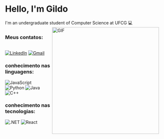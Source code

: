 # Hello, I'm Gildo

I'm an undergraduate student of Computer Science at UFCG  :computer:
<img align="right" alt="GIF" src="https://capricho.abril.com.br/wp-content/uploads/2019/12/giphy-gato-computador-pesquisa.gif" width="350" >
### Meus contatos:
&nbsp;
<br>
[![LinkedIn](https://img.shields.io/badge/-LinkedIn-0077B5?style=for-the-badge&logo=LinkedIn&logoColor=white)](https://www.linkedin.com/in/gildo-neto-7b36b5207/)
[![Gmail](https://img.shields.io/badge/-Gmail-red?style=for-the-badge&logo=Gmail&logoColor=white)](mailto:gildo.neto@ccc.ufcg.edu.br)
<br>

### conhecimento nas linguagens:
![JavaScript](https://img.shields.io/badge/-JavaScript-000000?style=flat&logo=javascript)
![Python](https://img.shields.io/badge/-Python-000000?style=flat&logo=python)
![Java](https://img.shields.io/badge/-Java-000000?style=flat&logo=java)
![C++](https://img.shields.io/badge/-c++-000000?style=flat&logo=c++)

### conhecimento nas tecnologias:
![.NET](https://img.shields.io/badge/-.net-000000?style=flat&logo=.net)
![React](https://img.shields.io/badge/-react-000000?style=flat&logo=react)
